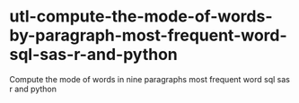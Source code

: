 # utl-compute-the-mode-of-words-by-paragraph-most-frequent-word-sql-sas-r-and-python
Compute the mode of words in nine paragraphs most frequent word sql sas r and python
